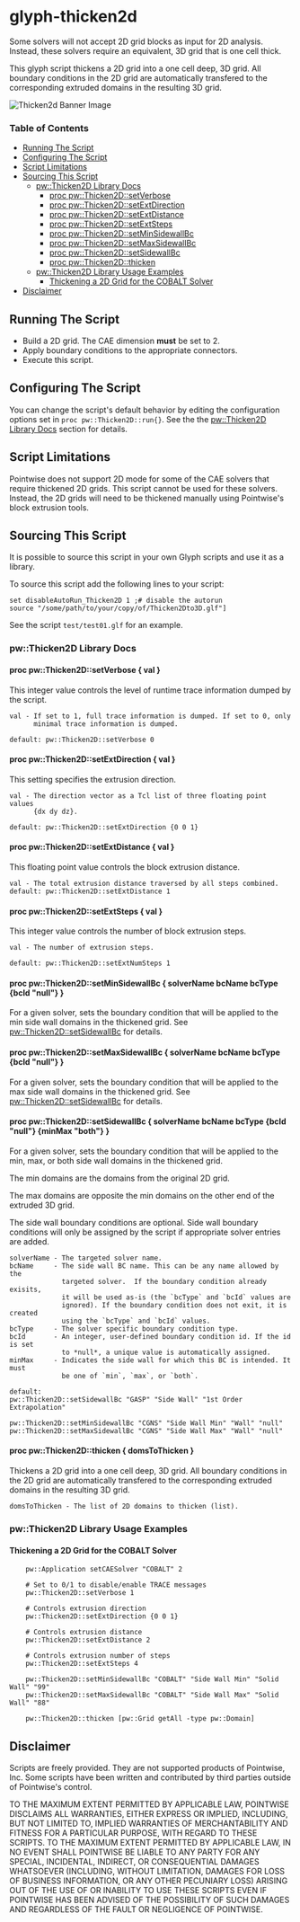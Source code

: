 # glyph-thicken2d
Some solvers will not accept 2D grid blocks as input for 2D analysis. Instead, these solvers require an equivalent, 3D grid that is one cell thick.

This glyph script thickens a 2D grid into a one cell deep, 3D grid. All boundary conditions in the 2D grid are automatically transfered to the corresponding extruded domains in the resulting 3D grid.

![Thicken2d Banner Image](../master/images/banner.png  "thicken2d banner Image")


### Table of Contents
* [Running The Script](#running-the-script)
* [Configuring The Script](#configuring-the-script)
* [Script Limitations](#script-limitations)
* [Sourcing This Script](#)
    * [pw::Thicken2D Library Docs](#)
        * [proc pw::Thicken2D::setVerbose](#)
        * [proc pw::Thicken2D::setExtDirection](#)
        * [proc pw::Thicken2D::setExtDistance](#)
        * [proc pw::Thicken2D::setExtSteps](#)
        * [proc pw::Thicken2D::setMinSidewallBc](#)
        * [proc pw::Thicken2D::setMaxSidewallBc](#)
        * [proc pw::Thicken2D::setSidewallBc](#)
        * [proc pw::Thicken2D::thicken](#)
    * [pw::Thicken2D Library Usage Examples](#)
        * [Thickening a 2D Grid for the COBALT Solver](#)
* [Disclaimer](#disclaimer)


## Running The Script

* Build a 2D grid. The CAE dimension **must** be set to 2.
* Apply boundary conditions to the appropriate connectors.
* Execute this script.


## Configuring The Script

You can change the script's default behavior by editing the configuration options
set in `proc pw::Thicken2D::run{}`. See the the [pw::Thicken2D Library Docs](#pwthicken2d-library-docs) section for details.


## Script Limitations

Pointwise does not support 2D mode for some of the CAE solvers that require thickened 2D grids. This script cannot be used for these solvers. Instead, the 2D grids will need to be thickened manually using Pointwise's block extrusion tools.


## Sourcing This Script

It is possible to source this script in your own Glyph scripts and use it as a library.

To source this script add the following lines to your script:

    set disableAutoRun_Thicken2D 1 ;# disable the autorun
    source "/some/path/to/your/copy/of/Thicken2Dto3D.glf"]

See the script `test/test01.glf` for an example.


### pw::Thicken2D Library Docs

#### proc pw::Thicken2D::setVerbose { val }
This integer value controls the level of runtime trace information dumped by the script.

    val - If set to 1, full trace information is dumped. If set to 0, only
          minimal trace information is dumped.

    default: pw::Thicken2D::setVerbose 0

#### proc pw::Thicken2D::setExtDirection { val }
This setting specifies the extrusion direction.

    val - The direction vector as a Tcl list of three floating point values
          {dx dy dz}.

    default: pw::Thicken2D::setExtDirection {0 0 1}

#### proc pw::Thicken2D::setExtDistance { val }
This floating point value controls the block extrusion distance.

    val - The total extrusion distance traversed by all steps combined.
    default: pw::Thicken2D::setExtDistance 1

#### proc pw::Thicken2D::setExtSteps { val }
This integer value controls the number of block extrusion steps.

    val - The number of extrusion steps.

    default: pw::Thicken2D::setExtNumSteps 1

#### proc pw::Thicken2D::setMinSidewallBc { solverName bcName bcType {bcId "null"} }
For a given solver, sets the boundary condition that will be applied to the min side wall domains in the thickened grid. See [pw::Thicken2D::setSidewallBc](#) for details.

#### proc pw::Thicken2D::setMaxSidewallBc { solverName bcName bcType {bcId "null"} }
For a given solver, sets the boundary condition that will be applied to the max side wall domains in the thickened grid. See [pw::Thicken2D::setSidewallBc](#) for details.

#### proc pw::Thicken2D::setSidewallBc { solverName bcName bcType {bcId "null"} {minMax "both"} }
For a given solver, sets the boundary condition that will be applied to the min, max, or both side wall domains in the thickened grid.

The min domains are the domains from the original 2D grid.

The max domains are opposite the min domains on the other end of the extruded 3D grid.

The side wall boundary conditions are optional. Side wall boundary conditions will only be assigned by the script if appropriate solver entries are added.

    solverName - The targeted solver name.
    bcName     - The side wall BC name. This can be any name allowed by the
                 targeted solver.  If the boundary condition already exisits,
                 it will be used as-is (the `bcType` and `bcId` values are
                 ignored). If the boundary condition does not exit, it is created
                 using the `bcType` and `bcId` values.
    bcType     - The solver specific boundary condition type.
    bcId       - An integer, user-defined boundary condition id. If the id is set
                 to *null*, a unique value is automatically assigned.
    minMax     - Indicates the side wall for which this BC is intended. It must
                 be one of `min`, `max`, or `both`.

    default:
    pw::Thicken2D::setSidewallBc "GASP" "Side Wall" "1st Order Extrapolation"

    pw::Thicken2D::setMinSidewallBc "CGNS" "Side Wall Min" "Wall" "null"
    pw::Thicken2D::setMaxSidewallBc "CGNS" "Side Wall Max" "Wall" "null"

#### proc pw::Thicken2D::thicken { domsToThicken }
Thickens a 2D grid into a one cell deep, 3D grid. All boundary conditions in the 2D grid are automatically transfered to the corresponding extruded domains in the resulting 3D grid.

    domsToThicken - The list of 2D domains to thicken (list).

### pw::Thicken2D Library Usage Examples

#### Thickening a 2D Grid for the COBALT Solver

```Glyph
    pw::Application setCAESolver "COBALT" 2

    # Set to 0/1 to disable/enable TRACE messages
    pw::Thicken2D::setVerbose 1

    # Controls extrusion direction
    pw::Thicken2D::setExtDirection {0 0 1}

    # Controls extrusion distance
    pw::Thicken2D::setExtDistance 2

    # Controls extrusion number of steps
    pw::Thicken2D::setExtSteps 4

    pw::Thicken2D::setMinSidewallBc "COBALT" "Side Wall Min" "Solid Wall" "99"
    pw::Thicken2D::setMaxSidewallBc "COBALT" "Side Wall Max" "Solid Wall" "88"

    pw::Thicken2D::thicken [pw::Grid getAll -type pw::Domain]
```



## Disclaimer
Scripts are freely provided. They are not supported products of
Pointwise, Inc. Some scripts have been written and contributed by third
parties outside of Pointwise's control.

TO THE MAXIMUM EXTENT PERMITTED BY APPLICABLE LAW, POINTWISE DISCLAIMS
ALL WARRANTIES, EITHER EXPRESS OR IMPLIED, INCLUDING, BUT NOT LIMITED
TO, IMPLIED WARRANTIES OF MERCHANTABILITY AND FITNESS FOR A PARTICULAR
PURPOSE, WITH REGARD TO THESE SCRIPTS. TO THE MAXIMUM EXTENT PERMITTED
BY APPLICABLE LAW, IN NO EVENT SHALL POINTWISE BE LIABLE TO ANY PARTY
FOR ANY SPECIAL, INCIDENTAL, INDIRECT, OR CONSEQUENTIAL DAMAGES
WHATSOEVER (INCLUDING, WITHOUT LIMITATION, DAMAGES FOR LOSS OF BUSINESS
INFORMATION, OR ANY OTHER PECUNIARY LOSS) ARISING OUT OF THE USE OF OR
INABILITY TO USE THESE SCRIPTS EVEN IF POINTWISE HAS BEEN ADVISED OF THE
POSSIBILITY OF SUCH DAMAGES AND REGARDLESS OF THE FAULT OR NEGLIGENCE OF
POINTWISE.
